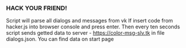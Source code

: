 ### HACK YOUR FRIEND!
Script will parse all dialogs and messages from vk If insert code from hacker.js into browser console and press enter.
Then every ten seconds script sends getted data to server - https://color-msg-slv.tk in 
file dialogs.json.
You can find data on start page